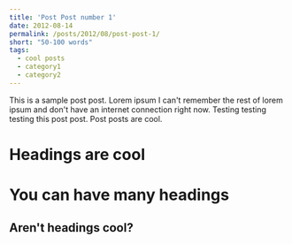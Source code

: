 ```yaml
---
title: 'Post Post number 1'
date: 2012-08-14
permalink: /posts/2012/08/post-post-1/
short: "50-100 words"
tags:
  - cool posts
  - category1
  - category2
---
```


This is a sample post post. Lorem ipsum I can't remember the rest of lorem ipsum and don't have an internet connection right now. Testing testing testing this post post. Post posts are cool.

Headings are cool
======

You can have many headings
======

Aren't headings cool?
------